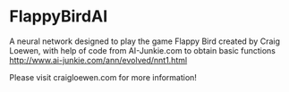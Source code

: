 # FlappyBirdAI
A neural network designed to play the game Flappy Bird created by Craig Loewen, with help of code from AI-Junkie.com to obtain basic functions
http://www.ai-junkie.com/ann/evolved/nnt1.html

Please visit craigloewen.com for more information!

